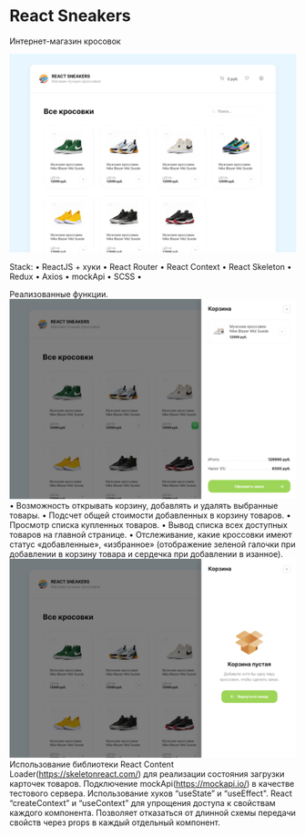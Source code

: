 # React Sneakers
Интернет-магазин кросовок 

![Главая страница](https://github.com/ElHilarion/react-sneakers/blob/main/sn-main-page.png)

Stack: • ReactJS + хуки • React Router • React Context • React Skeleton • Redux • Axios • mockApi • SCSS • 

Реализованные функции.
![Главая страница](https://github.com/ElHilarion/react-sneakers/blob/main/sn-basket-order.png)
•	Возможность открывать корзину, добавлять и удалять выбранные товары. 
•	Подсчет общей стоимости добавленных в корзину товаров. 
•	Просмотр списка купленных товаров. 
•	Вывод списка всех доступных товаров на главной странице. 
•	Отслеживание, какие кроссовки имеют статус «добавленные», «избранное» 
  (отображение зеленой галочки при добавлении в корзину товара и сердечка при добавлении в изанное).
![Главая страница](https://github.com/ElHilarion/react-sneakers/blob/main/sn-basket.png)
Использование библиотеки React Content Loader(https://skeletonreact.com/) для реализации состояния загрузки карточек товаров. 
Подключение mockApi(https://mockapi.io/) в качестве тестового сервера. 
Использование хуков “useState” и “useEffect". 
React “createContext” и “useContext” для упрощения доступа к свойствам каждого компонента. Позволяет отказаться от длинной схемы передачи свойств через props в каждый отдельный компонент. 
